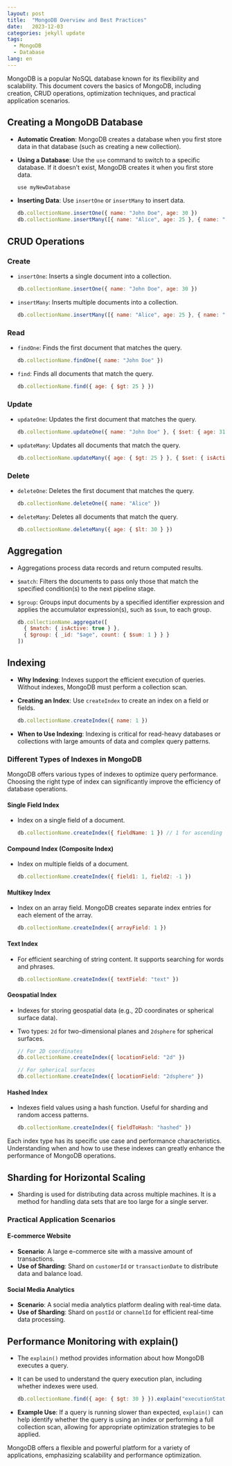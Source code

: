 ```yaml
---
layout: post
title:  "MongoDB Overview and Best Practices"
date:   2023-12-03
categories: jekyll update
tags: 
  - MongoDB
  - Database
lang: en
---
```


MongoDB is a popular NoSQL database known for its flexibility and scalability. This document covers the basics of MongoDB, including creation, CRUD operations, optimization techniques, and practical application scenarios.

## Creating a MongoDB Database

- **Automatic Creation**: MongoDB creates a database when you first store data in that database (such as creating a new collection).
- **Using a Database**: Use the `use` command to switch to a specific database. If it doesn't exist, MongoDB creates it when you first store data.

    ```bash
    use myNewDatabase
    ```

- **Inserting Data**: Use `insertOne` or `insertMany` to insert data.

    ```javascript
    db.collectionName.insertOne({ name: "John Doe", age: 30 })
    db.collectionName.insertMany([{ name: "Alice", age: 25 }, { name: "Bob", age: 27 }])
    ```

## CRUD Operations

### Create

- `insertOne`: Inserts a single document into a collection.

    ```javascript
    db.collectionName.insertOne({ name: "John Doe", age: 30 })
    ```

- `insertMany`: Inserts multiple documents into a collection.

    ```javascript
    db.collectionName.insertMany([{ name: "Alice", age: 25 }, { name: "Bob", age: 27 }])
    ```

### Read

- `findOne`: Finds the first document that matches the query.

    ```javascript
    db.collectionName.findOne({ name: "John Doe" })
    ```

- `find`: Finds all documents that match the query.

    ```javascript
    db.collectionName.find({ age: { $gt: 25 } })
    ```

### Update

- `updateOne`: Updates the first document that matches the query.

    ```javascript
    db.collectionName.updateOne({ name: "John Doe" }, { $set: { age: 31 } })
    ```

- `updateMany`: Updates all documents that match the query.

    ```javascript
    db.collectionName.updateMany({ age: { $gt: 25 } }, { $set: { isActive: true } })
    ```

### Delete

- `deleteOne`: Deletes the first document that matches the query.

    ```javascript
    db.collectionName.deleteOne({ name: "Alice" })
    ```

- `deleteMany`: Deletes all documents that match the query.

    ```javascript
    db.collectionName.deleteMany({ age: { $lt: 30 } })
    ```

## Aggregation

- Aggregations process data records and return computed results.
- `$match`: Filters the documents to pass only those that match the specified condition(s) to the next pipeline stage.
- `$group`: Groups input documents by a specified identifier expression and applies the accumulator expression(s), such as `$sum`, to each group.

    ```javascript
    db.collectionName.aggregate([
      { $match: { isActive: true } },
      { $group: { _id: "$age", count: { $sum: 1 } } }
    ])
    ```

## Indexing

- **Why Indexing**: Indexes support the efficient execution of queries. Without indexes, MongoDB must perform a collection scan.
- **Creating an Index**: Use `createIndex` to create an index on a field or fields.

    ```javascript
    db.collectionName.createIndex({ name: 1 })
    ```

- **When to Use Indexing**: Indexing is critical for read-heavy databases or collections with large amounts of data and complex query patterns.

### Different Types of Indexes in MongoDB

MongoDB offers various types of indexes to optimize query performance. Choosing the right type of index can significantly improve the efficiency of database operations.

#### Single Field Index

- Index on a single field of a document.

    ```javascript
    db.collectionName.createIndex({ fieldName: 1 }) // 1 for ascending order, -1 for descending
    ```

#### Compound Index (Composite Index)

- Index on multiple fields of a document.

    ```javascript
    db.collectionName.createIndex({ field1: 1, field2: -1 })
    ```

#### Multikey Index

- Index on an array field. MongoDB creates separate index entries for each element of the array.

    ```javascript
    db.collectionName.createIndex({ arrayField: 1 })
    ```

#### Text Index

- For efficient searching of string content. It supports searching for words and phrases.

    ```javascript
    db.collectionName.createIndex({ textField: "text" })
    ```

#### Geospatial Index

- Indexes for storing geospatial data (e.g., 2D coordinates or spherical surface data).
- Two types: `2d` for two-dimensional planes and `2dsphere` for spherical surfaces.

    ```javascript
    // For 2D coordinates
    db.collectionName.createIndex({ locationField: "2d" })
    
    // For spherical surfaces
    db.collectionName.createIndex({ locationField: "2dsphere" })
    ```

#### Hashed Index

- Indexes field values using a hash function. Useful for sharding and random access patterns.

    ```javascript
    db.collectionName.createIndex({ fieldToHash: "hashed" })
    ```

Each index type has its specific use case and performance characteristics. Understanding when and how to use these indexes can greatly enhance the performance of MongoDB operations.

## Sharding for Horizontal Scaling

- Sharding is used for distributing data across multiple machines. It is a method for handling data sets that are too large for a single server.

### Practical Application Scenarios

#### E-commerce Website

- **Scenario**: A large e-commerce site with a massive amount of transactions.
- **Use of Sharding**: Shard on `customerId` or `transactionDate` to distribute data and balance load.

#### Social Media Analytics

- **Scenario**: A social media analytics platform dealing with real-time data.
- **Use of Sharding**: Shard on `postId` or `channelId` for efficient real-time data processing.

## Performance Monitoring with explain()

- The `explain()` method provides information about how MongoDB executes a query.
- It can be used to understand the query execution plan, including whether indexes were used.

    ```javascript
    db.collectionName.find({ age: { $gt: 30 } }).explain("executionStats")
    ```

- **Example Use**: If a query is running slower than expected, `explain()` can help identify whether the query is using an index or performing a full collection scan, allowing for appropriate optimization strategies to be applied.

MongoDB offers a flexible and powerful platform for a variety of applications, emphasizing scalability and performance optimization.

